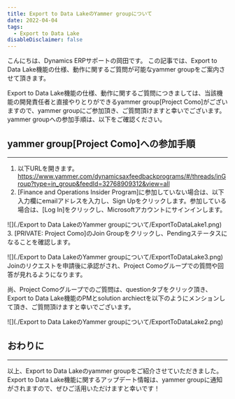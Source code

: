 ```yaml
---
title: Export to Data LakeのYammer groupについて
date: 2022-04-04
tags:
  - Export to Data Lake
disableDisclaimer: false
---
```


こんにちは、Dynamics ERPサポートの岡田です。
この記事では、Export to Data Lake機能の仕様、動作に関するご質問が可能なyammer groupをご案内させて頂きます。

<!-- more -->

Export to Data Lake機能の仕様、動作に関するご質問につきましては、当該機能の開発責任者と直接やりとりができるyammer group[Project Como]がございますので、yammer groupにご参加頂き、ご質問頂けますと幸いでございます。yammer groupへの参加手順は、以下をご確認ください。

<!-- 見出し -->

## yammer group[Project Como]への参加手順
---
<!-- 数字リスト -->

1. 以下URLを開きます。
https://www.yammer.com/dynamicsaxfeedbackprograms/#/threads/inGroup?type=in_group&feedId=32768909312&view=all
2. [Finance and Operations Insider Program]に参加していない場合は、以下入力欄にemailアドレスを入力し、Sign Upをクリックします。参加している場合は、[Log In]をクリックし、Microsoftアカウントにサインインします。
<!-- 画像 (リポジトリ内ファイルを参照 -->
![](./Export to Data LakeのYammer groupについて/ExportToDataLake1.png)
3. [PRIVATE: Project Como]のJoin Groupをクリックし、Pendingステータスになることを確認します。
<!-- 画像 (リポジトリ内ファイルを参照 -->
![](./Export to Data LakeのYammer groupについて/ExportToDataLake3.png)
Joinのリクエストを申請後に承認がされ、Project Comoグループでの質問や回答が見れるようになります。

尚、Project Comoグループでのご質問は、questionタブをクリック頂き、Export to Data Lake機能のPMとsolution archiectを以下のようにメンションして頂き、ご質問頂けますと幸いでございます。
<!-- 画像 (リポジトリ内ファイルを参照 -->
![](./Export to Data LakeのYammer groupについて/ExportToDataLake2.png)
<!-- 区切り線 -->
## おわりに
---
以上、Export to Data Lakeのyammer groupをご紹介させていただきました。
Export to Data Lake機能に関するアップデート情報は、yammer groupに通知がされますので、ぜひご活用いただけますと幸いです！

